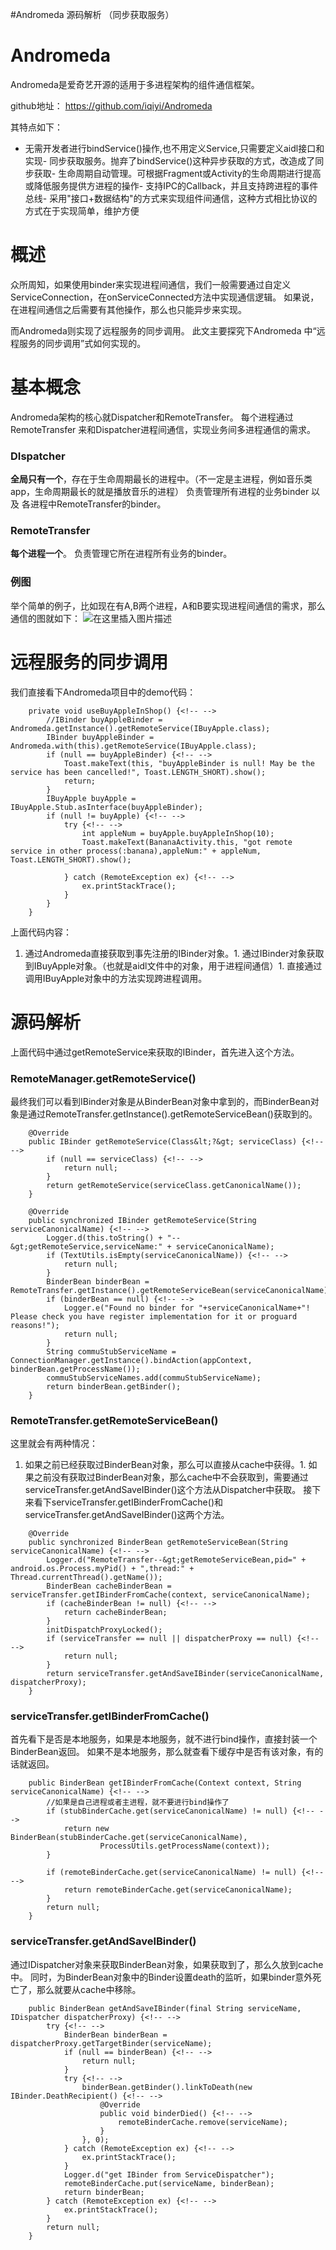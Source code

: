 #Andromeda 源码解析 （同步获取服务）
# Andromeda

Andromeda是爱奇艺开源的适用于多进程架构的组件通信框架。

>  
 github地址： https://github.com/iqiyi/Andromeda 


其特点如下：
- 无需开发者进行bindService()操作,也不用定义Service,只需要定义aidl接口和实现- 同步获取服务。抛弃了bindService()这种异步获取的方式，改造成了同步获取- 生命周期自动管理。可根据Fragment或Activity的生命周期进行提高或降低服务提供方进程的操作- 支持IPC的Callback，并且支持跨进程的事件总线- 采用"接口+数据结构"的方式来实现组件间通信，这种方式相比协议的方式在于实现简单，维护方便
# 概述

众所周知，如果使用binder来实现进程间通信，我们一般需要通过自定义ServiceConnection，在onServiceConnected方法中实现通信逻辑。 如果说，在进程间通信之后需要有其他操作，那么也只能异步来实现。

而Andromeda则实现了远程服务的同步调用。 此文主要探究下Andromeda 中“远程服务的同步调用”式如何实现的。

# 基本概念

Andromeda架构的核心就Dispatcher和RemoteTransfer。 每个进程通过RemoteTransfer 来和Dispatcher进程间通信，实现业务间多进程通信的需求。

### DIspatcher

**全局只有一个**，存在于生命周期最长的进程中。（不一定是主进程，例如音乐类app，生命周期最长的就是播放音乐的进程） 负责管理所有进程的业务binder 以及 各进程中RemoteTransfer的binder。

### RemoteTransfer

**每个进程一个**。 负责管理它所在进程所有业务的binder。

### 例图

举个简单的例子，比如现在有A,B两个进程，A和B要实现进程间通信的需求，那么通信的图就如下： <img src="https://raw.githubusercontent.com/Double2hao/xujiajia_blog/main/img/1050.png" alt="在这里插入图片描述">

# 远程服务的同步调用

我们直接看下Andromeda项目中的demo代码：

```
    private void useBuyAppleInShop() {<!-- -->
        //IBinder buyAppleBinder = Andromeda.getInstance().getRemoteService(IBuyApple.class);
        IBinder buyAppleBinder = Andromeda.with(this).getRemoteService(IBuyApple.class);
        if (null == buyAppleBinder) {<!-- -->
            Toast.makeText(this, "buyAppleBinder is null! May be the service has been cancelled!", Toast.LENGTH_SHORT).show();
            return;
        }
        IBuyApple buyApple = IBuyApple.Stub.asInterface(buyAppleBinder);
        if (null != buyApple) {<!-- -->
            try {<!-- -->
                int appleNum = buyApple.buyAppleInShop(10);
                Toast.makeText(BananaActivity.this, "got remote service in other process(:banana),appleNum:" + appleNum, Toast.LENGTH_SHORT).show();

            } catch (RemoteException ex) {<!-- -->
                ex.printStackTrace();
            }
        }
    }

```

上面代码内容：
1. 通过Andromeda直接获取到事先注册的IBinder对象。1. 通过IBinder对象获取到IBuyApple对象。（也就是aidl文件中的对象，用于进程间通信）1. 直接通过调用IBuyApple对象中的方法实现跨进程调用。
# 源码解析

上面代码中通过getRemoteService来获取的IBinder，首先进入这个方法。

### RemoteManager.getRemoteService()

最终我们可以看到IBinder对象是从BinderBean对象中拿到的，而BinderBean对象是通过RemoteTransfer.getInstance().getRemoteServiceBean()获取到的。

```
    @Override
    public IBinder getRemoteService(Class&lt;?&gt; serviceClass) {<!-- -->
        if (null == serviceClass) {<!-- -->
            return null;
        }
        return getRemoteService(serviceClass.getCanonicalName());
    }

    @Override
    public synchronized IBinder getRemoteService(String serviceCanonicalName) {<!-- -->
        Logger.d(this.toString() + "--&gt;getRemoteService,serviceName:" + serviceCanonicalName);
        if (TextUtils.isEmpty(serviceCanonicalName)) {<!-- -->
            return null;
        }
        BinderBean binderBean = RemoteTransfer.getInstance().getRemoteServiceBean(serviceCanonicalName);
        if (binderBean == null) {<!-- -->
            Logger.e("Found no binder for "+serviceCanonicalName+"! Please check you have register implementation for it or proguard reasons!");
            return null;
        }
        String commuStubServiceName = ConnectionManager.getInstance().bindAction(appContext, binderBean.getProcessName());
        commuStubServiceNames.add(commuStubServiceName);
        return binderBean.getBinder();
    }

```

### RemoteTransfer.getRemoteServiceBean()

这里就会有两种情况：
1. 如果之前已经获取过BinderBean对象，那么可以直接从cache中获得。1. 如果之前没有获取过BinderBean对象，那么cache中不会获取到，需要通过serviceTransfer.getAndSaveIBinder()这个方法从Dispatcher中获取。
接下来看下serviceTransfer.getIBinderFromCache()和serviceTransfer.getAndSaveIBinder()这两个方法。

```
    @Override
    public synchronized BinderBean getRemoteServiceBean(String serviceCanonicalName) {<!-- -->
        Logger.d("RemoteTransfer--&gt;getRemoteServiceBean,pid=" + android.os.Process.myPid() + ",thread:" + Thread.currentThread().getName());
        BinderBean cacheBinderBean = serviceTransfer.getIBinderFromCache(context, serviceCanonicalName);
        if (cacheBinderBean != null) {<!-- -->
            return cacheBinderBean;
        }
        initDispatchProxyLocked();
        if (serviceTransfer == null || dispatcherProxy == null) {<!-- -->
            return null;
        }
        return serviceTransfer.getAndSaveIBinder(serviceCanonicalName, dispatcherProxy);
    }

```

### serviceTransfer.getIBinderFromCache()

首先看下是否是本地服务，如果是本地服务，就不进行bind操作，直接封装一个BinderBean返回。 如果不是本地服务，那么就查看下缓存中是否有该对象，有的话就返回。

```
    public BinderBean getIBinderFromCache(Context context, String serviceCanonicalName) {<!-- -->
        //如果是自己进程或者主进程，就不要进行bind操作了
        if (stubBinderCache.get(serviceCanonicalName) != null) {<!-- -->
            return new BinderBean(stubBinderCache.get(serviceCanonicalName),
                    ProcessUtils.getProcessName(context));
        }

        if (remoteBinderCache.get(serviceCanonicalName) != null) {<!-- -->
            return remoteBinderCache.get(serviceCanonicalName);
        }
        return null;
    }

```

### serviceTransfer.getAndSaveIBinder()

通过IDispatcher对象来获取BinderBean对象，如果获取到了，那么久放到cache中。 同时，为BinderBean对象中的Binder设置death的监听，如果binder意外死亡了，那么就要从cache中移除。

```
    public BinderBean getAndSaveIBinder(final String serviceName, IDispatcher dispatcherProxy) {<!-- -->
        try {<!-- -->
            BinderBean binderBean = dispatcherProxy.getTargetBinder(serviceName);
            if (null == binderBean) {<!-- -->
                return null;
            }
            try {<!-- -->
                binderBean.getBinder().linkToDeath(new IBinder.DeathRecipient() {<!-- -->
                    @Override
                    public void binderDied() {<!-- -->
                        remoteBinderCache.remove(serviceName);
                    }
                }, 0);
            } catch (RemoteException ex) {<!-- -->
                ex.printStackTrace();
            }
            Logger.d("get IBinder from ServiceDispatcher");
            remoteBinderCache.put(serviceName, binderBean);
            return binderBean;
        } catch (RemoteException ex) {<!-- -->
            ex.printStackTrace();
        }
        return null;
    }

```